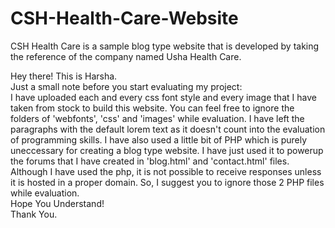 # CSH-Health-Care-Website
CSH Health Care is a sample blog type website that is developed by taking the reference of the company named Usha Health Care.

Hey there!
This is Harsha. 
<br>Just a small note before you start evaluating my project:
<br>I have uploaded each and every css font style and every image that I have taken from stock to build this website. You can feel free to ignore the folders of 'webfonts', 'css' and 'images' while evaluation. I have left the paragraphs with the default lorem text as it doesn't count into the evaluation of programming skills. I have also used a little bit of PHP which is purely uneccessary for creating a blog type website. I have just used it to powerup the forums that I have created in 'blog.html' and 'contact.html' files. Although I have used the php, it is not possible to receive responses unless it is hosted in a proper domain. So, I suggest you to ignore those 2 PHP files while evaluation.
<br>Hope You Understand!
<br>Thank You.

